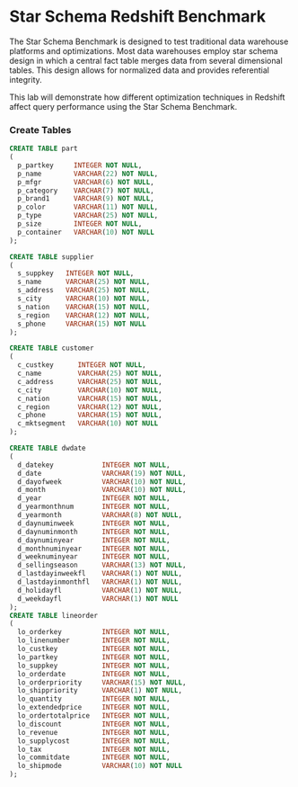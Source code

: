 # Star Schema Redshift Benchmark

The Star Schema Benchmark is designed to test traditional data warehouse platforms and optimizations.  Most data warehouses employ star schema design in which a central fact table merges data from several dimensional tables.  This design allows for normalized data and provides referential integrity.

This lab will demonstrate how different optimization techniques in Redshift affect query performance using the Star Schema Benchmark.

### Create Tables

```sql
CREATE TABLE part 
(
  p_partkey     INTEGER NOT NULL,
  p_name        VARCHAR(22) NOT NULL,
  p_mfgr        VARCHAR(6) NOT NULL,
  p_category    VARCHAR(7) NOT NULL,
  p_brand1      VARCHAR(9) NOT NULL,
  p_color       VARCHAR(11) NOT NULL,
  p_type        VARCHAR(25) NOT NULL,
  p_size        INTEGER NOT NULL,
  p_container   VARCHAR(10) NOT NULL
);

CREATE TABLE supplier 
(
  s_suppkey   INTEGER NOT NULL,
  s_name      VARCHAR(25) NOT NULL,
  s_address   VARCHAR(25) NOT NULL,
  s_city      VARCHAR(10) NOT NULL,
  s_nation    VARCHAR(15) NOT NULL,
  s_region    VARCHAR(12) NOT NULL,
  s_phone     VARCHAR(15) NOT NULL
);

CREATE TABLE customer 
(
  c_custkey      INTEGER NOT NULL,
  c_name         VARCHAR(25) NOT NULL,
  c_address      VARCHAR(25) NOT NULL,
  c_city         VARCHAR(10) NOT NULL,
  c_nation       VARCHAR(15) NOT NULL,
  c_region       VARCHAR(12) NOT NULL,
  c_phone        VARCHAR(15) NOT NULL,
  c_mktsegment   VARCHAR(10) NOT NULL
);

CREATE TABLE dwdate 
(
  d_datekey            INTEGER NOT NULL,
  d_date               VARCHAR(19) NOT NULL,
  d_dayofweek          VARCHAR(10) NOT NULL,
  d_month              VARCHAR(10) NOT NULL,
  d_year               INTEGER NOT NULL,
  d_yearmonthnum       INTEGER NOT NULL,
  d_yearmonth          VARCHAR(8) NOT NULL,
  d_daynuminweek       INTEGER NOT NULL,
  d_daynuminmonth      INTEGER NOT NULL,
  d_daynuminyear       INTEGER NOT NULL,
  d_monthnuminyear     INTEGER NOT NULL,
  d_weeknuminyear      INTEGER NOT NULL,
  d_sellingseason      VARCHAR(13) NOT NULL,
  d_lastdayinweekfl    VARCHAR(1) NOT NULL,
  d_lastdayinmonthfl   VARCHAR(1) NOT NULL,
  d_holidayfl          VARCHAR(1) NOT NULL,
  d_weekdayfl          VARCHAR(1) NOT NULL
);
CREATE TABLE lineorder 
(
  lo_orderkey          INTEGER NOT NULL,
  lo_linenumber        INTEGER NOT NULL,
  lo_custkey           INTEGER NOT NULL,
  lo_partkey           INTEGER NOT NULL,
  lo_suppkey           INTEGER NOT NULL,
  lo_orderdate         INTEGER NOT NULL,
  lo_orderpriority     VARCHAR(15) NOT NULL,
  lo_shippriority      VARCHAR(1) NOT NULL,
  lo_quantity          INTEGER NOT NULL,
  lo_extendedprice     INTEGER NOT NULL,
  lo_ordertotalprice   INTEGER NOT NULL,
  lo_discount          INTEGER NOT NULL,
  lo_revenue           INTEGER NOT NULL,
  lo_supplycost        INTEGER NOT NULL,
  lo_tax               INTEGER NOT NULL,
  lo_commitdate        INTEGER NOT NULL,
  lo_shipmode          VARCHAR(10) NOT NULL
);
```
